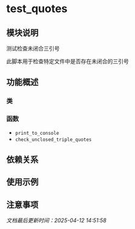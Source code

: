 # test_quotes

## 模块说明
测试检查未闭合三引号

此脚本用于检查特定文件中是否存在未闭合的三引号

## 功能概述

### 类


### 函数

- `print_to_console`
- `check_unclosed_triple_quotes`

## 依赖关系

## 使用示例

## 注意事项

*文档最后更新时间：2025-04-12 14:51:58*